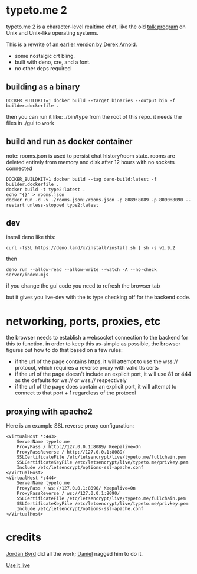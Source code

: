 # typeto.me 2
typeto.me 2 is a character-level realtime chat, like the old [talk program](https://en.wikipedia.org/wiki/Talk_(software)) on Unix and Unix-like operating systems.

This is a rewrite of [an earlier version by Derek Arnold](https://github.com/lysol/typeto.me).

* some nostalgic crt bling.
* built with deno, cre, and a font.
* no other deps required

## building as a binary

```
DOCKER_BUILDKIT=1 docker build --target binaries --output bin -f builder.dockerfile .
```
then you can run it like: ./bin/type from the root of this repo. it needs the files in ./gui to work

## build and run as docker container

note: rooms.json is used to persist chat history/room state. rooms are deleted entirely from memory and disk after 12 hours with no sockets connected

```
DOCKER_BUILDKIT=1 docker build --tag deno-build:latest -f builder.dockerfile .
docker build -t type2:latest .
echo "{}" > rooms.json
docker run -d -v ./rooms.json:/rooms.json -p 8089:8089 -p 8090:8090 --restart unless-stopped type2:latest
```

## dev

install deno like this:

```
curl -fsSL https://deno.land/x/install/install.sh | sh -s v1.9.2
```

then

```
deno run --allow-read --allow-write --watch -A --no-check server/index.mjs
```

if you change the gui code you need to refresh the browser tab

but it gives you live-dev with the ts type checking off for the backend code.

# networking, ports, proxies, etc

the browser needs to establish a websocket connection to the backend for this to function. in order to keep this as-simple as possible, the browser figures out how to do that based on a few rules:

- if the url of the page contains https, it will attempt to use the wss:// protocol, which requires a reverse proxy with valid tls certs
- if the url of the page doesn't include an explicit port, it will use 81 or 444 as the defaults for ws:// or wss:// respectively
- if the url of the page does contain an explicit port, it will attempt to connect to that port + 1 regardless of the protocol

## proxying with apache2

Here is an example SSL reverse proxy configuration:

```
<VirtualHost *:443>
    ServerName typeto.me
    ProxyPass / http://127.0.0.1:8089/ Keepalive=On
    ProxyPassReverse / http://127.0.0.1:8089/
    SSLCertificateFile /etc/letsencrypt/live/typeto.me/fullchain.pem
    SSLCertificateKeyFile /etc/letsencrypt/live/typeto.me/privkey.pem
    Include /etc/letsencrypt/options-ssl-apache.conf
</VirtualHost>
<VirtualHost *:444>
    ServerName typeto.me
    ProxyPass / ws://127.0.0.1:8090/ Keepalive=On
    ProxyPassReverse / ws://127.0.0.1:8090/
    SSLCertificateFile /etc/letsencrypt/live/typeto.me/fullchain.pem
    SSLCertificateKeyFile /etc/letsencrypt/live/typeto.me/privkey.pem
    Include /etc/letsencrypt/options-ssl-apache.conf
</VirtualHost>
```

# credits

[Jordan Byrd](https://jordanbyrd.com/) did all the work; [Daniel](https://3e.org/dmd/) nagged him to do it.

[Use it live](https://typeto.me)
